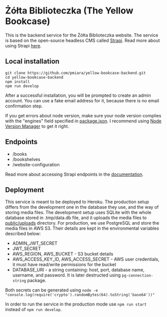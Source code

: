 # Żółta Biblioteczka (The Yellow Bookcase)

This is the backend service for the Żółta Biblioteczka website. The service is based on the open-source headless CMS
called [Strapi](https://strapi.io/). Read more about using
Strapi [here](https://strapi.io/documentation/v3.x/getting-started/introduction.html).

## Local installation

```
git clone https://github.com/pmiara/yellow-bookcase-backend.git
cd yellow-bookcase-backend
npm install
npm run develop
```

After a successful installation, you will be prompted to create an admin account. You can use a fake email address for
it, because there is no email confirmation step.

If you get errors about node version, make sure your node version complies with the "engines" field specified
in [package.json](package.json). I recommend using [Node Version Manager](https://github.com/nvm-sh/nvm) to get it
right.

## Endpoints

- /books
- /bookshelves
- /website-configuration

Read more about accessing Strapi endpoints in
the [documentation](https://strapi.io/documentation/v3.x/content-api/api-endpoints.html).

## Deployment

This service is meant to be deployed to Heroku. The production setup differs from the development one in the database
they use, and the way of storing media files. The development setup uses SQLite with the whole database stored in
.tmp/data.db file, and it uploads the media files to [public/uploads](public/uploads) directory. For production, we use
PostgreSQL and store the media files in AWS S3. Their details are kept in the environmental variables described below:

- ADMIN_JWT_SECRET
- JWT_SECRET
- AWS_REGION, AWS_BUCKET - S3 bucket details
- AWS_ACCESS_KEY_ID, AWS_ACCESS_SECRET - AWS user credentials, it must have read/write permissions for the bucket
- DATABASE_URI - a string containing: host, port, database name, username, and password. It is later destructed using
  `pg-connection-string` package.

Both secrets can be generated using `node -e "console.log(require('crypto').randomBytes(64).toString('base64'))"`

In order to run the service in the production mode use `npm run start` instead of `npm run develop`.
